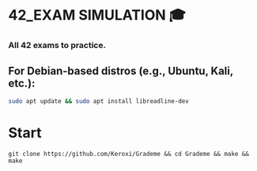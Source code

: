 # 42_EXAM SIMULATION 🎓  
### All 42 exams to practice.

## For Debian-based distros (e.g., Ubuntu, Kali, etc.):

```bash
sudo apt update && sudo apt install libreadline-dev
```
# Start  
```
git clone https://github.com/Keroxi/Grademe && cd Grademe && make && make
```
